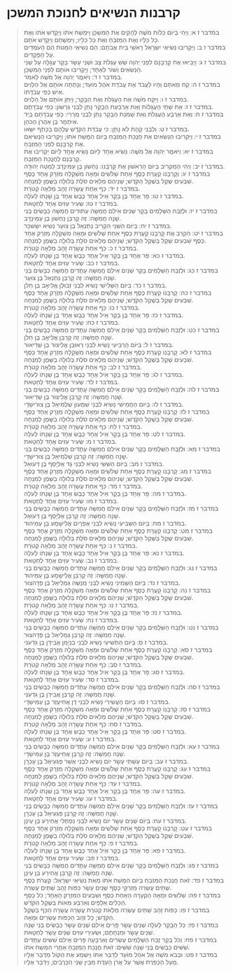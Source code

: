 # קרבנות הנשיאים לחנוכת המשכן

> במדבר ז א: וַיְהִי בְּיוֹם כַּלּוֹת מֹשֶׁה לְהָקִים אֶת הַמִּשְׁכָּן וַיִּמְשַׁח אֹתוֹ וַיְקַדֵּשׁ אֹתוֹ וְאֶת כָּל כֵּלָיו וְאֶת הַמִּזְבֵּחַ וְאֶת כָּל כֵּלָיו; וַיִּמְשָׁחֵם וַיְקַדֵּשׁ אֹתָם.  
> במדבר ז ב: וַיַּקְרִיבוּ נְשִׂיאֵי יִשְׂרָאֵל רָאשֵׁי בֵּית אֲבֹתָם:  הֵם נְשִׂיאֵי הַמַּטֹּת הֵם הָעֹמְדִים עַל הַפְּקֻדִים.  
> במדבר ז ג: וַיָּבִיאוּ אֶת קָרְבָּנָם לִפְנֵי יְהוָה שֵׁשׁ עֶגְלֹת צָב וּשְׁנֵי עָשָׂר בָּקָר עֲגָלָה עַל שְׁנֵי הַנְּשִׂאִים וְשׁוֹר לְאֶחָד; וַיַּקְרִיבוּ אוֹתָם לִפְנֵי הַמִּשְׁכָּן.  
> במדבר ז ד: וַיֹּאמֶר יְהוָה אֶל מֹשֶׁה לֵּאמֹר.  
> במדבר ז ה: קַח מֵאִתָּם וְהָיוּ לַעֲבֹד אֶת עֲבֹדַת אֹהֶל מוֹעֵד; וְנָתַתָּה אוֹתָם אֶל הַלְוִיִּם אִישׁ כְּפִי עֲבֹדָתוֹ.  
> במדבר ז ו: וַיִּקַּח מֹשֶׁה אֶת הָעֲגָלֹת וְאֶת הַבָּקָר; וַיִּתֵּן אוֹתָם אֶל הַלְוִיִּם.  
> במדבר ז ז: אֵת שְׁתֵּי הָעֲגָלוֹת וְאֵת אַרְבַּעַת הַבָּקָר נָתַן לִבְנֵי גֵרְשׁוֹן:  כְּפִי עֲבֹדָתָם.  
> במדבר ז ח: וְאֵת אַרְבַּע הָעֲגָלֹת וְאֵת שְׁמֹנַת הַבָּקָר נָתַן לִבְנֵי מְרָרִי:  כְּפִי עֲבֹדָתָם בְּיַד אִיתָמָר בֶּן אַהֲרֹן הַכֹּהֵן.  
> במדבר ז ט: וְלִבְנֵי קְהָת לֹא נָתָן:  כִּי עֲבֹדַת הַקֹּדֶשׁ עֲלֵהֶם בַּכָּתֵף יִשָּׂאוּ.  
> במדבר ז י: וַיַּקְרִיבוּ הַנְּשִׂאִים אֵת חֲנֻכַּת הַמִּזְבֵּחַ בְּיוֹם הִמָּשַׁח אֹתוֹ; וַיַּקְרִיבוּ הַנְּשִׂיאִם אֶת קָרְבָּנָם לִפְנֵי הַמִּזְבֵּחַ.  
> במדבר ז יא: וַיֹּאמֶר יְהוָה אֶל מֹשֶׁה:  נָשִׂיא אֶחָד לַיּוֹם נָשִׂיא אֶחָד לַיּוֹם יַקְרִיבוּ אֶת קָרְבָּנָם לַחֲנֻכַּת הַמִּזְבֵּחַ.  
> במדבר ז יב: וַיְהִי הַמַּקְרִיב בַּיּוֹם הָרִאשׁוֹן אֶת קָרְבָּנוֹ:  נַחְשׁוֹן בֶּן עַמִּינָדָב לְמַטֵּה יְהוּדָה.  
> במדבר ז יג: וְקָרְבָּנוֹ קַעֲרַת כֶּסֶף אַחַת שְׁלֹשִׁים וּמֵאָה מִשְׁקָלָהּ מִזְרָק אֶחָד כֶּסֶף שִׁבְעִים שֶׁקֶל בְּשֶׁקֶל הַקֹּדֶשׁ; שְׁנֵיהֶם מְלֵאִים סֹלֶת בְּלוּלָה בַשֶּׁמֶן לְמִנְחָה.  
> במדבר ז יד: כַּף אַחַת עֲשָׂרָה זָהָב מְלֵאָה קְטֹרֶת.  
> במדבר ז טו: פַּר אֶחָד בֶּן בָּקָר אַיִל אֶחָד כֶּבֶשׂ אֶחָד בֶּן שְׁנָתוֹ לְעֹלָה.  
> במדבר ז טז: שְׂעִיר עִזִּים אֶחָד לְחַטָּאת.  
> במדבר ז יז: וּלְזֶבַח הַשְּׁלָמִים בָּקָר שְׁנַיִם אֵילִם חֲמִשָּׁה עַתּוּדִים חֲמִשָּׁה כְּבָשִׂים בְּנֵי שָׁנָה חֲמִשָּׁה:  זֶה קָרְבַּן נַחְשׁוֹן בֶּן עַמִּינָדָב.  
> במדבר ז יח: בַּיּוֹם הַשֵּׁנִי הִקְרִיב נְתַנְאֵל בֶּן צוּעָר נְשִׂיא יִשָּׂשכָר.  
> במדבר ז יט: הִקְרִב אֶת קָרְבָּנוֹ קַעֲרַת כֶּסֶף אַחַת שְׁלֹשִׁים וּמֵאָה מִשְׁקָלָהּ מִזְרָק אֶחָד כֶּסֶף שִׁבְעִים שֶׁקֶל בְּשֶׁקֶל הַקֹּדֶשׁ; שְׁנֵיהֶם מְלֵאִים סֹלֶת בְּלוּלָה בַשֶּׁמֶן לְמִנְחָה.  
> במדבר ז כ: כַּף אַחַת עֲשָׂרָה זָהָב מְלֵאָה קְטֹרֶת.  
> במדבר ז כא: פַּר אֶחָד בֶּן בָּקָר אַיִל אֶחָד כֶּבֶשׂ אֶחָד בֶּן שְׁנָתוֹ לְעֹלָה.  
> במדבר ז כב: שְׂעִיר עִזִּים אֶחָד לְחַטָּאת.  
> במדבר ז כג: וּלְזֶבַח הַשְּׁלָמִים בָּקָר שְׁנַיִם אֵילִם חֲמִשָּׁה עַתֻּדִים חֲמִשָּׁה כְּבָשִׂים בְּנֵי שָׁנָה חֲמִשָּׁה:  זֶה קָרְבַּן נְתַנְאֵל בֶּן צוּעָר.  
> במדבר ז כד: בַּיּוֹם הַשְּׁלִישִׁי נָשִׂיא לִבְנֵי זְבוּלֻן אֱלִיאָב בֶּן חֵלֹן.  
> במדבר ז כה: קָרְבָּנוֹ קַעֲרַת כֶּסֶף אַחַת שְׁלֹשִׁים וּמֵאָה מִשְׁקָלָהּ מִזְרָק אֶחָד כֶּסֶף שִׁבְעִים שֶׁקֶל בְּשֶׁקֶל הַקֹּדֶשׁ; שְׁנֵיהֶם מְלֵאִים סֹלֶת בְּלוּלָה בַשֶּׁמֶן לְמִנְחָה.  
> במדבר ז כו: כַּף אַחַת עֲשָׂרָה זָהָב מְלֵאָה קְטֹרֶת.  
> במדבר ז כז: פַּר אֶחָד בֶּן בָּקָר אַיִל אֶחָד כֶּבֶשׂ אֶחָד בֶּן שְׁנָתוֹ לְעֹלָה.  
> במדבר ז כח: שְׂעִיר עִזִּים אֶחָד לְחַטָּאת.  
> במדבר ז כט: וּלְזֶבַח הַשְּׁלָמִים בָּקָר שְׁנַיִם אֵילִם חֲמִשָּׁה עַתֻּדִים חֲמִשָּׁה כְּבָשִׂים בְּנֵי שָׁנָה חֲמִשָּׁה:  זֶה קָרְבַּן אֱלִיאָב בֶּן חֵלֹן.  
> במדבר ז ל: בַּיּוֹם הָרְבִיעִי נָשִׂיא לִבְנֵי רְאוּבֵן אֱלִיצוּר בֶּן שְׁדֵיאוּר.  
> במדבר ז לא: קָרְבָּנוֹ קַעֲרַת כֶּסֶף אַחַת שְׁלֹשִׁים וּמֵאָה מִשְׁקָלָהּ מִזְרָק אֶחָד כֶּסֶף שִׁבְעִים שֶׁקֶל בְּשֶׁקֶל הַקֹּדֶשׁ; שְׁנֵיהֶם מְלֵאִים סֹלֶת בְּלוּלָה בַשֶּׁמֶן לְמִנְחָה.  
> במדבר ז לב: כַּף אַחַת עֲשָׂרָה זָהָב מְלֵאָה קְטֹרֶת.  
> במדבר ז לג: פַּר אֶחָד בֶּן בָּקָר אַיִל אֶחָד כֶּבֶשׂ אֶחָד בֶּן שְׁנָתוֹ לְעֹלָה.  
> במדבר ז לד: שְׂעִיר עִזִּים אֶחָד לְחַטָּאת.  
> במדבר ז לה: וּלְזֶבַח הַשְּׁלָמִים בָּקָר שְׁנַיִם אֵילִם חֲמִשָּׁה עַתֻּדִים חֲמִשָּׁה כְּבָשִׂים בְּנֵי שָׁנָה חֲמִשָּׁה:  זֶה קָרְבַּן אֱלִיצוּר בֶּן שְׁדֵיאוּר.  
> במדבר ז לו: בַּיּוֹם הַחֲמִישִׁי נָשִׂיא לִבְנֵי שִׁמְעוֹן שְׁלֻמִיאֵל בֶּן צוּרִישַׁדָּי.  
> במדבר ז לז: קָרְבָּנוֹ קַעֲרַת כֶּסֶף אַחַת שְׁלֹשִׁים וּמֵאָה מִשְׁקָלָהּ מִזְרָק אֶחָד כֶּסֶף שִׁבְעִים שֶׁקֶל בְּשֶׁקֶל הַקֹּדֶשׁ; שְׁנֵיהֶם מְלֵאִים סֹלֶת בְּלוּלָה בַשֶּׁמֶן לְמִנְחָה.  
> במדבר ז לח: כַּף אַחַת עֲשָׂרָה זָהָב מְלֵאָה קְטֹרֶת.  
> במדבר ז לט: פַּר אֶחָד בֶּן בָּקָר אַיִל אֶחָד כֶּבֶשׂ אֶחָד בֶּן שְׁנָתוֹ לְעֹלָה.  
> במדבר ז מ: שְׂעִיר עִזִּים אֶחָד לְחַטָּאת.  
> במדבר ז מא: וּלְזֶבַח הַשְּׁלָמִים בָּקָר שְׁנַיִם אֵילִם חֲמִשָּׁה עַתֻּדִים חֲמִשָּׁה כְּבָשִׂים בְּנֵי שָׁנָה חֲמִשָּׁה:  זֶה קָרְבַּן שְׁלֻמִיאֵל בֶּן צוּרִישַׁדָּי.  
> במדבר ז מב: בַּיּוֹם הַשִּׁשִּׁי נָשִׂיא לִבְנֵי גָד אֶלְיָסָף בֶּן דְּעוּאֵל.  
> במדבר ז מג: קָרְבָּנוֹ קַעֲרַת כֶּסֶף אַחַת שְׁלֹשִׁים וּמֵאָה מִשְׁקָלָהּ מִזְרָק אֶחָד כֶּסֶף שִׁבְעִים שֶׁקֶל בְּשֶׁקֶל הַקֹּדֶשׁ; שְׁנֵיהֶם מְלֵאִים סֹלֶת בְּלוּלָה בַשֶּׁמֶן לְמִנְחָה.  
> במדבר ז מד: כַּף אַחַת עֲשָׂרָה זָהָב מְלֵאָה קְטֹרֶת.  
> במדבר ז מה: פַּר אֶחָד בֶּן בָּקָר אַיִל אֶחָד כֶּבֶשׂ אֶחָד בֶּן שְׁנָתוֹ לְעֹלָה.  
> במדבר ז מו: שְׂעִיר עִזִּים אֶחָד לְחַטָּאת.  
> במדבר ז מז: וּלְזֶבַח הַשְּׁלָמִים בָּקָר שְׁנַיִם אֵילִם חֲמִשָּׁה עַתֻּדִים חֲמִשָּׁה כְּבָשִׂים בְּנֵי שָׁנָה חֲמִשָּׁה:  זֶה קָרְבַּן אֶלְיָסָף בֶּן דְּעוּאֵל.  
> במדבר ז מח: בַּיּוֹם הַשְּׁבִיעִי נָשִׂיא לִבְנֵי אֶפְרָיִם אֱלִישָׁמָע בֶּן עַמִּיהוּד.  
> במדבר ז מט: קָרְבָּנוֹ קַעֲרַת כֶּסֶף אַחַת שְׁלֹשִׁים וּמֵאָה מִשְׁקָלָהּ מִזְרָק אֶחָד כֶּסֶף שִׁבְעִים שֶׁקֶל בְּשֶׁקֶל הַקֹּדֶשׁ; שְׁנֵיהֶם מְלֵאִים סֹלֶת בְּלוּלָה בַשֶּׁמֶן לְמִנְחָה.  
> במדבר ז נ: כַּף אַחַת עֲשָׂרָה זָהָב מְלֵאָה קְטֹרֶת.  
> במדבר ז נא: פַּר אֶחָד בֶּן בָּקָר אַיִל אֶחָד כֶּבֶשׂ אֶחָד בֶּן שְׁנָתוֹ לְעֹלָה.  
> במדבר ז נב: שְׂעִיר עִזִּים אֶחָד לְחַטָּאת.  
> במדבר ז נג: וּלְזֶבַח הַשְּׁלָמִים בָּקָר שְׁנַיִם אֵילִם חֲמִשָּׁה עַתֻּדִים חֲמִשָּׁה כְּבָשִׂים בְּנֵי שָׁנָה חֲמִשָּׁה:  זֶה קָרְבַּן אֱלִישָׁמָע בֶּן עַמִּיהוּד.  
> במדבר ז נד: בַּיּוֹם הַשְּׁמִינִי נָשִׂיא לִבְנֵי מְנַשֶּׁה גַּמְלִיאֵל בֶּן פְּדָהצוּר.  
> במדבר ז נה: קָרְבָּנוֹ קַעֲרַת כֶּסֶף אַחַת שְׁלֹשִׁים וּמֵאָה מִשְׁקָלָהּ מִזְרָק אֶחָד כֶּסֶף שִׁבְעִים שֶׁקֶל בְּשֶׁקֶל הַקֹּדֶשׁ; שְׁנֵיהֶם מְלֵאִים סֹלֶת בְּלוּלָה בַשֶּׁמֶן לְמִנְחָה.  
> במדבר ז נו: כַּף אַחַת עֲשָׂרָה זָהָב מְלֵאָה קְטֹרֶת.  
> במדבר ז נז: פַּר אֶחָד בֶּן בָּקָר אַיִל אֶחָד כֶּבֶשׂ אֶחָד בֶּן שְׁנָתוֹ לְעֹלָה.  
> במדבר ז נח: שְׂעִיר עִזִּים אֶחָד לְחַטָּאת.  
> במדבר ז נט: וּלְזֶבַח הַשְּׁלָמִים בָּקָר שְׁנַיִם אֵילִם חֲמִשָּׁה עַתֻּדִים חֲמִשָּׁה כְּבָשִׂים בְּנֵי שָׁנָה חֲמִשָּׁה:  זֶה קָרְבַּן גַּמְלִיאֵל בֶּן פְּדָהצוּר.  
> במדבר ז ס: בַּיּוֹם הַתְּשִׁיעִי נָשִׂיא לִבְנֵי בִנְיָמִן אֲבִידָן בֶּן גִּדְעֹנִי.  
> במדבר ז סא: קָרְבָּנוֹ קַעֲרַת כֶּסֶף אַחַת שְׁלֹשִׁים וּמֵאָה מִשְׁקָלָהּ מִזְרָק אֶחָד כֶּסֶף שִׁבְעִים שֶׁקֶל בְּשֶׁקֶל הַקֹּדֶשׁ; שְׁנֵיהֶם מְלֵאִים סֹלֶת בְּלוּלָה בַשֶּׁמֶן לְמִנְחָה.  
> במדבר ז סב: כַּף אַחַת עֲשָׂרָה זָהָב מְלֵאָה קְטֹרֶת.  
> במדבר ז סג: פַּר אֶחָד בֶּן בָּקָר אַיִל אֶחָד כֶּבֶשׂ אֶחָד בֶּן שְׁנָתוֹ לְעֹלָה.  
> במדבר ז סד: שְׂעִיר עִזִּים אֶחָד לְחַטָּאת.  
> במדבר ז סה: וּלְזֶבַח הַשְּׁלָמִים בָּקָר שְׁנַיִם אֵילִם חֲמִשָּׁה עַתֻּדִים חֲמִשָּׁה כְּבָשִׂים בְּנֵי שָׁנָה חֲמִשָּׁה:  זֶה קָרְבַּן אֲבִידָן בֶּן גִּדְעֹנִי.  
> במדבר ז סו: בַּיּוֹם הָעֲשִׂירִי נָשִׂיא לִבְנֵי דָן אֲחִיעֶזֶר בֶּן עַמִּישַׁדָּי.  
> במדבר ז סז: קָרְבָּנוֹ קַעֲרַת כֶּסֶף אַחַת שְׁלֹשִׁים וּמֵאָה מִשְׁקָלָהּ מִזְרָק אֶחָד כֶּסֶף שִׁבְעִים שֶׁקֶל בְּשֶׁקֶל הַקֹּדֶשׁ; שְׁנֵיהֶם מְלֵאִים סֹלֶת בְּלוּלָה בַשֶּׁמֶן לְמִנְחָה.  
> במדבר ז סח: כַּף אַחַת עֲשָׂרָה זָהָב מְלֵאָה קְטֹרֶת.  
> במדבר ז סט: פַּר אֶחָד בֶּן בָּקָר אַיִל אֶחָד כֶּבֶשׂ אֶחָד בֶּן שְׁנָתוֹ לְעֹלָה.  
> במדבר ז ע: שְׂעִיר עִזִּים אֶחָד לְחַטָּאת.  
> במדבר ז עא: וּלְזֶבַח הַשְּׁלָמִים בָּקָר שְׁנַיִם אֵילִם חֲמִשָּׁה עַתֻּדִים חֲמִשָּׁה כְּבָשִׂים בְּנֵי שָׁנָה חֲמִשָּׁה:  זֶה קָרְבַּן אֲחִיעֶזֶר בֶּן עַמִּישַׁדָּי.  
> במדבר ז עב: בְּיוֹם עַשְׁתֵּי עָשָׂר יוֹם נָשִׂיא לִבְנֵי אָשֵׁר פַּגְעִיאֵל בֶּן עָכְרָן.  
> במדבר ז עג: קָרְבָּנוֹ קַעֲרַת כֶּסֶף אַחַת שְׁלֹשִׁים וּמֵאָה מִשְׁקָלָהּ מִזְרָק אֶחָד כֶּסֶף שִׁבְעִים שֶׁקֶל בְּשֶׁקֶל הַקֹּדֶשׁ; שְׁנֵיהֶם מְלֵאִים סֹלֶת בְּלוּלָה בַשֶּׁמֶן לְמִנְחָה.  
> במדבר ז עד: כַּף אַחַת עֲשָׂרָה זָהָב מְלֵאָה קְטֹרֶת.  
> במדבר ז עה: פַּר אֶחָד בֶּן בָּקָר אַיִל אֶחָד כֶּבֶשׂ אֶחָד בֶּן שְׁנָתוֹ לְעֹלָה.  
> במדבר ז עו: שְׂעִיר עִזִּים אֶחָד לְחַטָּאת.  
> במדבר ז עז: וּלְזֶבַח הַשְּׁלָמִים בָּקָר שְׁנַיִם אֵילִם חֲמִשָּׁה עַתֻּדִים חֲמִשָּׁה כְּבָשִׂים בְּנֵי שָׁנָה חֲמִשָּׁה:  זֶה קָרְבַּן פַּגְעִיאֵל בֶּן עָכְרָן.  
> במדבר ז עח: בְּיוֹם שְׁנֵים עָשָׂר יוֹם נָשִׂיא לִבְנֵי נַפְתָּלִי אֲחִירַע בֶּן עֵינָן.  
> במדבר ז עט: קָרְבָּנוֹ קַעֲרַת כֶּסֶף אַחַת שְׁלֹשִׁים וּמֵאָה מִשְׁקָלָהּ מִזְרָק אֶחָד כֶּסֶף שִׁבְעִים שֶׁקֶל בְּשֶׁקֶל הַקֹּדֶשׁ; שְׁנֵיהֶם מְלֵאִים סֹלֶת בְּלוּלָה בַשֶּׁמֶן לְמִנְחָה.  
> במדבר ז פ: כַּף אַחַת עֲשָׂרָה זָהָב מְלֵאָה קְטֹרֶת.  
> במדבר ז פא: פַּר אֶחָד בֶּן בָּקָר אַיִל אֶחָד כֶּבֶשׂ אֶחָד בֶּן שְׁנָתוֹ לְעֹלָה.  
> במדבר ז פב: שְׂעִיר עִזִּים אֶחָד לְחַטָּאת.  
> במדבר ז פג: וּלְזֶבַח הַשְּׁלָמִים בָּקָר שְׁנַיִם אֵילִם חֲמִשָּׁה עַתֻּדִים חֲמִשָּׁה כְּבָשִׂים בְּנֵי שָׁנָה חֲמִשָּׁה:  זֶה קָרְבַּן אֲחִירַע בֶּן עֵינָן.  
> במדבר ז פד: זֹאת חֲנֻכַּת הַמִּזְבֵּחַ בְּיוֹם הִמָּשַׁח אֹתוֹ מֵאֵת נְשִׂיאֵי יִשְׂרָאֵל:  קַעֲרֹת כֶּסֶף שְׁתֵּים עֶשְׂרֵה מִזְרְקֵי כֶסֶף שְׁנֵים עָשָׂר כַּפּוֹת זָהָב שְׁתֵּים עֶשְׂרֵה.  
> במדבר ז פה: שְׁלֹשִׁים וּמֵאָה הַקְּעָרָה הָאַחַת כֶּסֶף וְשִׁבְעִים הַמִּזְרָק הָאֶחָד; כֹּל כֶּסֶף הַכֵּלִים אַלְפַּיִם וְאַרְבַּע מֵאוֹת בְּשֶׁקֶל הַקֹּדֶשׁ.  
> במדבר ז פו: כַּפּוֹת זָהָב שְׁתֵּים עֶשְׂרֵה מְלֵאֹת קְטֹרֶת עֲשָׂרָה עֲשָׂרָה הַכַּף בְּשֶׁקֶל הַקֹּדֶשׁ; כָּל זְהַב הַכַּפּוֹת עֶשְׂרִים וּמֵאָה.  
> במדבר ז פז: כָּל הַבָּקָר לָעֹלָה שְׁנֵים עָשָׂר פָּרִים אֵילִם שְׁנֵים עָשָׂר כְּבָשִׂים בְּנֵי שָׁנָה שְׁנֵים עָשָׂר וּמִנְחָתָם; וּשְׂעִירֵי עִזִּים שְׁנֵים עָשָׂר לְחַטָּאת.  
> במדבר ז פח: וְכֹל בְּקַר זֶבַח הַשְּׁלָמִים עֶשְׂרִים וְאַרְבָּעָה פָּרִים אֵילִם שִׁשִּׁים עַתֻּדִים שִׁשִּׁים כְּבָשִׂים בְּנֵי שָׁנָה שִׁשִּׁים:  זֹאת חֲנֻכַּת הַמִּזְבֵּחַ אַחֲרֵי הִמָּשַׁח אֹתוֹ.  
> במדבר ז פט: וּבְבֹא מֹשֶׁה אֶל אֹהֶל מוֹעֵד לְדַבֵּר אִתּוֹ וַיִּשְׁמַע אֶת הַקּוֹל מִדַּבֵּר אֵלָיו מֵעַל הַכַּפֹּרֶת אֲשֶׁר עַל אֲרֹן הָעֵדֻת מִבֵּין שְׁנֵי הַכְּרֻבִים; וַיְדַבֵּר אֵלָיו.   
 

